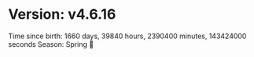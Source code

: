 # Version: v4.6.16
Time since birth: 1660 days, 39840 hours, 2390400 minutes, 143424000 seconds
Season: Spring 🌸
